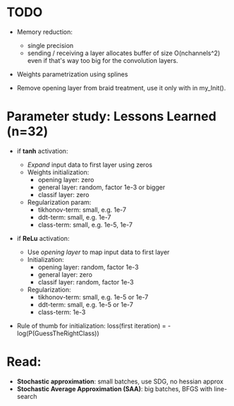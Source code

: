 # TODO

* Memory reduction:
    - single precision
    - sending / receiving a layer allocates buffer of size O(nchannels^2) even if that's way too big for the convolution layers.

* Weights parametrization using splines
* Remove opening layer from braid treatment, use it only with in my\_Init(). 


# Parameter study: Lessons Learned (n=32)

* if **tanh** activation:
    - *Expand* input data to first layer using zeros
    - Weights initialization: 
         * opening layer:    zero
         * general layer:   random, factor 1e-3 or bigger
         * classif layer:   zero
    - Regularization param: 
         * tikhonov-term:    small, e.g. 1e-7
         * ddt-term:         small, e.g. 1e-7
         * class-term:       small, e.g. 1e-5, 1e-7

* if **ReLu** activation:
    - Use *opening layer* to map input data to first layer
    - Initialization:
         * opening layer:   random, factor 1e-3
         * general layer:   zero
         * classif layer:   random, factor 1e-3
    - Regularization:
         * tikhonov-term:    small, e.g. 1e-5 or 1e-7
         * ddt-term:         small, e.g. 1e-5 or 1e-7
         * class-term:       1e-3

* Rule of thumb for initialization: 
    loss(first iteration) = - log(P(GuessTheRightClass))


# Read:
* **Stochastic approximation**: small batches, use SDG, no hessian approx
* **Stochastic Average Approximation (SAA)**: big batches, BFGS with line-search
